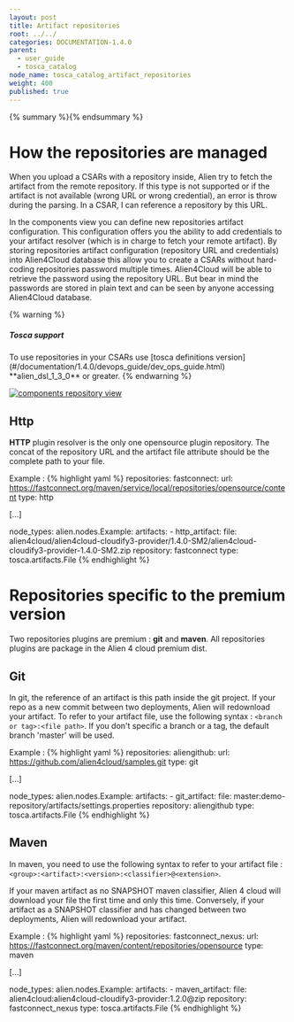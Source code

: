```yaml
---
layout: post
title: Artifact repositories
root: ../../
categories: DOCUMENTATION-1.4.0
parent:
  - user_guide
  - tosca_catalog
node_name: tosca_catalog_artifact_repositories
weight: 400
published: true
---
```


{% summary %}{% endsummary %}


# How the repositories are managed

When you upload a CSARs with a repository inside, Alien try to fetch the artifact from the remote repository. If this type is not supported or if
the artifact is not available (wrong URL or wrong credential), an error is throw during the parsing. In a CSAR, I can reference a repository by this URL.


In the components view you can define new repositories artifact configuration. This configuration offers you the ability to add credentials to your artifact resolver (which is in charge to fetch your remote artifact).
By storing repositories artifact configuration (repository URL and credentials) into Alien4Cloud database this allow you to create a CSARs without hard-coding repositories password multiple times. Alien4Cloud will be able to retrieve the password using the repository URL.
But bear in mind the passwords are stored in plain text and can be seen by anyone accessing Alien4Cloud database.

{% warning %}
<h5>Tosca support</h5>
To use repositories in your CSARs use [tosca definitions version](#/documentation/1.4.0/devops_guide/dev_ops_guide.html) **alien_dsl_1_3_0** or greater.
{% endwarning %}

[![components repository view](../../images/1.4.0/user_guide/components-repository-view.png)](../../images/1.4.0/user_guide/components-repository-view.png)

## Http

**HTTP** plugin resolver is the only one opensource plugin repository. The concat of the repository URL and the artifact file attribute should be the complete path to your file.

Example :
{% highlight yaml %}
repositories:
  fastconnect:
    url: https://fastconnect.org/maven/service/local/repositories/opensource/content
    type: http

[...]

node_types:
  alien.nodes.Example:
    artifacts:
    - http_artifact:
        file: alien4cloud/alien4cloud-cloudify3-provider/1.4.0-SM2/alien4cloud-cloudify3-provider-1.4.0-SM2.zip
        repository: fastconnect
        type: tosca.artifacts.File
{% endhighlight %}

# Repositories specific to the premium version

Two repositories plugins are premium : **git** and **maven**. All repositories plugins are package in the Alien 4 cloud premium dist.

## Git

In git, the reference of an artifact is this path inside the git project. If your repo as a new commit between two deployments, Alien will redownload your artifact. To refer to your artifact file, use the following syntax : `<branch or tag>:<file path>`. If you don't specific a branch or a tag, the default branch 'master' will be used.


Example :
{% highlight yaml %}
repositories:
  aliengithub:
    url: https://github.com/alien4cloud/samples.git
    type: git

[...]

node_types:
  alien.nodes.Example:
    artifacts:
    - git_artifact:
        file: master:demo-repository/artifacts/settings.properties
        repository: aliengithub
        type: tosca.artifacts.File
{% endhighlight %}

## Maven

In maven, you need to use the following syntax to refer to your artifact file : `<group>:<artifact>:<version>:<classifier>@<extension>`.

If your maven artifact as no SNAPSHOT maven classifier, Alien 4 cloud will download your file the first time and only this time. Conversely, if your artifact as a SNAPSHOT classifier and has changed between two deployments, Alien will redownload your artifact.

Example :
{% highlight yaml %}
repositories:
  fastconnect_nexus:
    url: https://fastconnect.org/maven/content/repositories/opensource
    type: maven

[...]

node_types:
  alien.nodes.Example:
    artifacts:
    - maven_artifact:
        file: alien4cloud:alien4cloud-cloudify3-provider:1.2.0@zip
        repository: fastconnect_nexus
        type: tosca.artifacts.File
{% endhighlight %}
